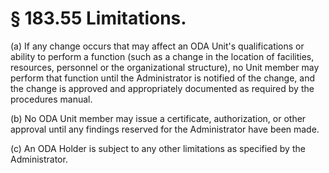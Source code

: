 # § 183.55   Limitations.

(a) If any change occurs that may affect an ODA Unit's qualifications or ability to perform a function (such as a change in the location of facilities, resources, personnel or the organizational structure), no Unit member may perform that function until the Administrator is notified of the change, and the change is approved and appropriately documented as required by the procedures manual.


(b) No ODA Unit member may issue a certificate, authorization, or other approval until any findings reserved for the Administrator have been made.


(c) An ODA Holder is subject to any other limitations as specified by the Administrator. 




